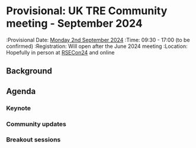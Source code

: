 # Provisional: UK TRE Community meeting - September 2024

:Provisional Date: [Monday 2nd September 2024](https://arewemeetingyet.com/London/2024-09-02/09:30/UK%20TRE%20Community%20meeting)
:Time: 09:30 - 17:00 (to be confirmed)
:Registration: Will open after the June 2024 meeting
:Location: Hopefully in person at [RSECon24](https://rsecon24.society-rse.org/) and online

## Background

## Agenda

### Keynote

### Community updates

### Breakout sessions
